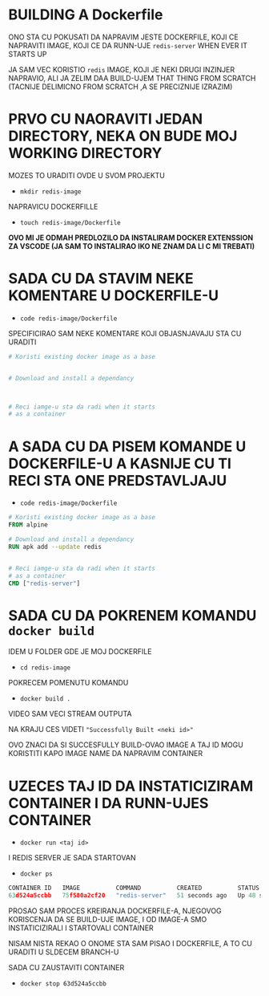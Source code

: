 # BUILDING A Dockerfile

ONO STA CU POKUSATI DA NAPRAVIM JESTE DOCKERFILE, KOJI CE NAPRAVITI IMAGE, KOJI CE DA RUNN-UJE `redis-server` WHEN EVER IT STARTS UP

JA SAM VEC KORISTIO `redis` IMAGE, KOJI JE NEKI DRUGI INZINJER NAPRAVIO, ALI JA ZELIM DAA BUILD-UJEM THAT THING FROM SCRATCH (TACNIJE DELIMICNO FROM SCRATCH ,A SE PRECIZNIJE IZRAZIM)

# PRVO CU NAORAVITI JEDAN DIRECTORY, NEKA ON BUDE MOJ WORKING DIRECTORY

MOZES TO URADITI OVDE U SVOM PROJEKTU

- `mkdir redis-image`

NAPRAVICU DOCKERFILLE

- `touch redis-image/Dockerfile`

**OVO MI JE ODMAH PREDLOZILO DA INSTALIRAM DOCKER EXTENSSION ZA VSCODE (JA SAM TO INSTALIRAO IKO NE ZNAM DA LI C MI TREBATI)**

# SADA CU DA STAVIM NEKE KOMENTARE U DOCKERFILE-U

- `code redis-image/Dockerfile`

SPECIFICIRAO SAM NEKE KOMENTARE KOJI OBJASNJAVAJU STA CU URADITI

```dockerfile
# Koristi existing docker image as a base


# Download and install a dependancy



# Reci iamge-u sta da radi when it starts
# as a container
```

# A SADA CU DA PISEM KOMANDE U DOCKERFILE-U A KASNIJE CU TI RECI STA ONE PREDSTAVLJAJU

- `code redis-image/Dockerfile`

``` dockerfile
# Koristi existing docker image as a base
FROM alpine

# Download and install a dependancy
RUN apk add --update redis


# Reci iamge-u sta da radi when it starts
# as a container
CMD ["redis-server"]
```

# SADA CU DA POKRENEM KOMANDU `docker build`

IDEM U FOLDER GDE JE MOJ DOCKERFILE

- `cd redis-image`

POKRECEM POMENUTU KOMANDU

- `docker build .`

VIDEO SAM VECI STREAM OUTPUTA

NA KRAJU CES VIDETI `"Successfully Built <neki id>"`

OVO ZNACI DA SI SUCCESFULLY BUILD-OVAO IMAGE A TAJ ID MOGU KORISTITI KAPO IMAGE NAME DA NAPRAVIM CONTAINER

# UZECES TAJ ID DA INSTATICIZIRAM CONTAINER I DA RUNN-UJES CONTAINER

- `docker run <taj id>`

I REDIS SERVER JE SADA STARTOVAN

- `docker ps`

```c
CONTAINER ID   IMAGE          COMMAND          CREATED          STATUS          PORTS     NAMES
63d524a5ccbb   75f580a2cf20   "redis-server"   51 seconds ago   Up 48 seconds             beautiful_moser

```

PROSAO SAM PROCES KREIRANJA DOCKERFILE-A, NJEGOVOG KORISCENJA DA SE BUILD-UJE IMAGE, I OD IMAGE-A SMO INSTATICIZIRALI I STARTOVALI CONTAINER

NISAM NISTA REKAO O ONOME STA SAM PISAO I DOCKERFILE, A TO CU URADITI U SLDECEM BRANCH-U

SADA CU ZAUSTAVITI CONTAINER

- `docker stop 63d524a5ccbb`

